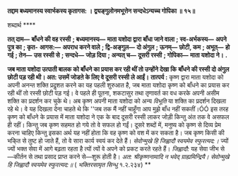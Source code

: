 **तद्दाम बध्यमानस्य स्वार्भकस्य कृतागस: ।** **द्व्यङ्गुलोनमभूत्तेन सन्दधेऽन्यच्च गोपिका ॥ १५॥** 

शब्दार्थ **** 

**तत् दाम—** **बाँधने की वह रस्सी** **; बध्यमानस्य—** **माता यशोदा द्वारा बाँधा जाने वाला** **; स्व-अर्भकस्य—** **अपने पुत्र का** **; कृत-** **आगस:—** **अपराध करने वाले** **; द्वि-अङ्गुल—** **दो अंगुल** **; ऊनम्—** **छोटी, कम** **; अभूत्—** **हो गई** **; तेन—** **उस रस्सी से** **; सन्दधे—** **जोड़ दिया** **; अन्यत् च—** **दूसरी रस्सी** **; गोपिका—** **माता यशोदा ने।** **.** 

**जब माता यशोदा उत्पाती बालक को बाँधने का प्रयास कर रही थीं तो उन्होंने देखा कि** **बाँधने की रस्सी दो अंगुल छोटी पड़ रही थी। अत: उसमें जोडऩे के लिए वे दूसरी रस्सी ले आईं।** **तात्पर्य :** कृष्ण द्वारा माता यशोदा को अपनी अनन्त शक्ति प्रदॢशत करने का यह पहली शुरुआत है, जब माता यशोदा कृष्ण को बाँधने का प्रयास कर रही थीं तो रस्सी छोटी पड़ गई। वे पहले ही पूतना, शकटासुर तथा तृणावर्त का वध करके अपनी असीम शक्ति का प्रदर्शन कर चुके थे। अब कृष्ण अपनी माता यशोदा को अन्य *विभूति* या शक्ति का प्रदर्शन दिखला रहे थे। वे यह दिखला देना चाहते थे कि ''जब तक मैं नहीं चाहूँगा आप मुझे बाँध नहीं सकतीं।ÓÓ इस तरह कृष्ण को बाँधने के प्रयास में माता यशोदा ने एक के बाद दूसरी रस्सी लाकर जोड़ी किन्तु अंत तक वे असफल ही रहीं। किन्तु जब कृष्ण सहमत हो गये तो वे सफल हो गईं। दूसरे शब्दों में, मनुष्य को कृष्ण से दिव्य प्रेम करना चाहिए किन्तु इसका अर्थ यह नहीं होता कि वह कृष्ण को वश में कर सकता है। जब कृष्ण किसी की भकि्त से तुष्ट हो जाते हैं, तो वे सारा कार्य स्वयं कर देते हैं। *सेवोन्मुखे हि जिह्वादौ स्वयमेव स्फुरत्यद:।* ज्यों ज्यों भक्त सेवा में आगे बढ़ता रहता है त्यों त्यों वे अपने को प्रकट करते रहते हैं। *जिह्वादौ:* यह सेवा जीभ से—कीर्तन से तथा प्रसाद प्राप्त करने से—शुरू होती है। *अत: श्रीकृष्णनामादि न भवेद् ग्राह्यमिन्द्रियै।* *सेवोन्मुखे हि जिह्वादौ स्वयमेव स्फुरत्यद:॥* ( *भक्तिरसामृत सिन्धु* १.२.२३४) ** 